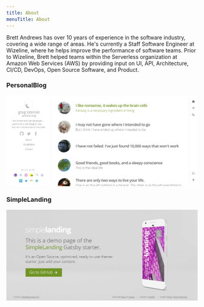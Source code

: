 ```yaml
---
title: About
menuTitle: About
---
```


Brett Andrews has over 10 years of experience in the software industry, covering a wide range of areas. He's currently a Staff Software Engineer at Wizeline, where he helps improve the performance of software teams. Prior to Wizeline, Brett helped teams within the Serverless organization at Amazon Web Services (AWS) by providing input on UI, API, Architecture, CI/CD, DevOps, Open Source Software, and Product.


### PersonalBlog

![PersonalBlog](./gatsby-starter-personal-blog.png)

### SimpleLanding

![SimpleLanding](./gatsby-starter-simple-landing.png)
